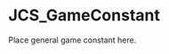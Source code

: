 <div id="content-header">
  <h1>JCS_GameConstant</h1>
</div>

<p>
  Place general game constant here.
</p>
